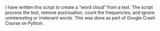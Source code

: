 I have written this script to create a “word cloud” from a text. The script process the text, remove punctuation, count the frequencies, and ignore uninteresting or irrelevant words. This was done as part of Google Crash Course on Python.
